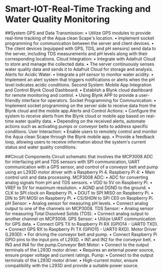 # Smart-IOT-Real-Time Tracking and Water Quality Monitoring
##System
GPS and Data Transmission:
• Utilize GPS modules to provide real-time tracking of the Aqua clean Scape's
location.
• Implement socket programming for communication between the server and client
devices.
• The client devices (equipped with GPS, TDS, and pH sensors) send data to the
server, including TDS measurements and pH levels along with their corresponding
locations.
Cloud Integration:
• Integrate with Adafruit Cloud to store and manage the collected data.
• The server continuously senses water quality data and sends it to Adafruit Cloud for
storage and analysis.
Alerts for Acidic Water:
• Integrate a pH sensor to monitor water acidity.
• Implement an alert system that triggers notifications or alerts when the pH level
indicates acidic conditions.
Second System: Mobile App Integration and Control
Blynk Cloud Dashboard:
• Establish a Blynk cloud dashboard for remote monitoring and control.
• Using Blynk APP to provide a user-friendly interface for operators.
Socket Programming for Communication:
• Implement socket programming on the server side to receive data from the Blynk
cloud and the mobile app.Alerts and Control Actions:
• Configure the system to receive alerts from the Blynk cloud or mobile app based on
real-time water quality data.
• Depending on the received alerts, automate actions such as activating pumps or
conveyor belts to address specific conditions.
User Interaction:
• Enable users to remotely control and monitor the Aqua clean Scape through the
Blynk mobile app.
• Provide a feedback loop, allowing users to receive information about the system's
current status and water quality conditions.

##Circuit Components
Circuit schematic that involves the MCP3008 ADC for interfacing pH and TDS
sensors with SPI communication, UART communication with a GPS sensor, and control
of a conveyor belt and pump using an L293D motor driver with a Raspberry Pi 4.
Raspberry Pi 4:
• Main control unit and data processing.
MCP3008 ADC:
• ADC for converting analog signals from pH and TDS sensors.
• VDD to 5V on Raspberry Pi.
• VREF to 5V for maximum resolution.
• AGND and DGND to the ground.
• CLK to SPI clock on Raspberry Pi.
• DOUT to SPI MISO on Raspberry Pi.
• DIN to SPI MOSI on Raspberry Pi.
• CS/SHDN to SPI CE0 on Raspberry Pi.
pH Sensor:
• Analog sensor for measuring pH levels.
• Connect analog output to one of the channels on MCP3008.
TDS Sensor:
• Analog sensor for measuring Total Dissolved Solids (TDS).
• Connect analog output to another channel on MCP3008.
GPS Sensor:
• Utilize UART communication for GPS data.
• Connect GPS TX to Raspberry Pi RX (GPIO14 - UART0 TXD).
• Connect GPS RX to Raspberry Pi TX (GPIO15 - UART0 RXD).
Motor Driver (L293D):
• For driving the conveyor belt and pump.
• Connect Raspberry Pi GPIO pins to the input pins of L293D.
• IN1 and IN2 for the conveyor belt.
• IN3 and IN4 for the pump.Conveyor Belt Motor:
• Connect to the output terminals of the L293D motor driver.
• Requires an external power source, ensure proper voltage and current ratings.
Pump:
• Connect to the output terminals of the L293D motor driver.
• High-current motor, ensure compatibility with the L293D and provide a suitable
power source.
